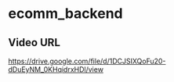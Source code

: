 # ecomm_backend

## Video URL
https://drive.google.com/file/d/1DCJSIXQoFu20-dDuEyNM_0KHqidrxHDl/view
